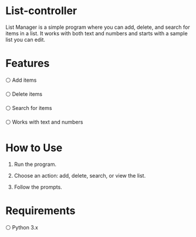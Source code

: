 # List-controller
List Manager is a simple program where you can add, delete, and search for items in a list. It works with both text and numbers and starts with a sample list you can edit.

# Features

⚪ Add items

⚪ Delete items

⚪ Search for items

⚪ Works with text and numbers

# How to Use

1. Run the program.

2. Choose an action: add, delete, search, or view the list.

3. Follow the prompts.

# Requirements

⚪ Python 3.x
